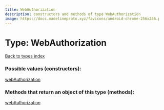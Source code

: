 ```yaml
---
title: WebAuthorization
description: constructors and methods of type WebAuthorization
image: https://docs.madelineproto.xyz/favicons/android-chrome-256x256.png
---
```

# Type: WebAuthorization
[Back to types index](index.md)



### Possible values (constructors):

[webAuthorization](../constructors/webAuthorization.md)  



### Methods that return an object of this type (methods):



[webAuthorization](../constructors/webAuthorization.md)  


